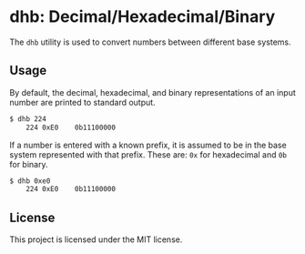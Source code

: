 # dhb: Decimal/Hexadecimal/Binary

The `dhb` utility is used to convert numbers between different base systems.

## Usage

By default, the decimal, hexadecimal, and binary representations of an input
number are printed to standard output.

```sh
$ dhb 224
    224 0xE0    0b11100000
```

If a number is entered with a known prefix, it is assumed to be in the base
system represented with that prefix. These are: `0x` for hexadecimal and `0b`
for binary.

```sh
$ dhb 0xe0
    224 0xE0    0b11100000
```

## License

This project is licensed under the MIT license.
